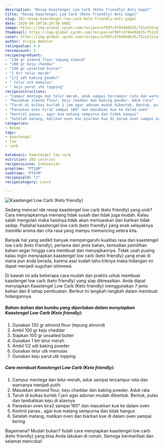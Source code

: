 ```yaml
---
description: "Resep Kaastengel Low Carb (Keto friendly) Anti Gagal"
title: "Resep Kaastengel Low Carb (Keto friendly) Anti Gagal"
slug: 392-resep-kaastengel-low-carb-keto-friendly-anti-gagal
date: 2020-06-10T10:29:58.600Z
image: https://img-global.cpcdn.com/recipes/e799fcd78449db35/751x532cq70/kaastengel-low-carb-keto-friendly-foto-resep-utama.jpg
thumbnail: https://img-global.cpcdn.com/recipes/e799fcd78449db35/751x532cq70/kaastengel-low-carb-keto-friendly-foto-resep-utama.jpg
cover: https://img-global.cpcdn.com/recipes/e799fcd78449db35/751x532cq70/kaastengel-low-carb-keto-friendly-foto-resep-utama.jpg
author: Virgie Webster
ratingvalue: 4.6
reviewcount: 5
recipeingredient:
- "130 gr almond flour tepung almond"
- "100 gr keju cheddar"
- "100 gr unsalted butter"
- "1 btr telur merah"
- "1/2 sdt baking powder"
- " telur utk memulas"
- " keju parut utk topping"
recipeinstructions:
- "Campur mentega dan telur merah, aduk sampai tercampur rata dan warnanya menjadi putih"
- "Masukkan almond flour, keju cheddar dan baking powder. Aduk rata"
- "Taruh di kulkas kurleb 1 jam agar adonan mudah dibentuk. Bentuk, pulas dan tambahkan keju di atasnya"
- "Panaskan oven kira2 sampai 180° dan masukkan kue ke dalam oven"
- "Kontrol panas.. agar kue matang sempurna dan tidak hangus"
- "Setelah matang, matikan oven dan biarkan kue di dalam oven sampai kering"
categories:
- Resep
tags:
- kaastengel
- low
- carb

katakunci: kaastengel low carb 
nutrition: 263 calories
recipecuisine: Indonesian
preptime: "PT18M"
cooktime: "PT47M"
recipeyield: "2"
recipecategory: Lunch

---
```



![Kaastengel Low Carb (Keto friendly)](https://img-global.cpcdn.com/recipes/e799fcd78449db35/751x532cq70/kaastengel-low-carb-keto-friendly-foto-resep-utama.jpg)

Sedang mencari ide resep kaastengel low carb (keto friendly) yang unik? Cara menyiapkannya memang tidak susah dan tidak juga mudah. Kalau salah mengolah maka hasilnya tidak akan memuaskan dan bahkan tidak sedap. Padahal kaastengel low carb (keto friendly) yang enak selayaknya memiliki aroma dan cita rasa yang mampu memancing selera kita.



Banyak hal yang sedikit banyak mempengaruhi kualitas rasa dari kaastengel low carb (keto friendly), pertama dari jenis bahan, kemudian pemilihan bahan segar hingga cara membuat dan menyajikannya. Tidak usah pusing kalau ingin menyiapkan kaastengel low carb (keto friendly) yang enak di mana pun anda berada, karena asal sudah tahu triknya maka hidangan ini dapat menjadi suguhan istimewa.


Di bawah ini ada beberapa cara mudah dan praktis untuk membuat kaastengel low carb (keto friendly) yang siap dikreasikan. Anda dapat menyiapkan Kaastengel Low Carb (Keto friendly) menggunakan 7 jenis bahan dan 6 tahap pembuatan. Berikut ini langkah-langkah dalam membuat hidangannya.

<!--inarticleads1-->

##### Bahan-bahan dan bumbu yang diperlukan dalam menyiapkan Kaastengel Low Carb (Keto friendly):

1. Gunakan 130 gr almond flour (tepung almond)
1. Ambil 100 gr keju cheddar
1. Siapkan 100 gr unsalted butter
1. Gunakan 1 btr telur merah
1. Ambil 1/2 sdt baking powder
1. Gunakan  telur utk memulas
1. Gunakan  keju parut utk topping




<!--inarticleads2-->

##### Cara membuat Kaastengel Low Carb (Keto friendly):

1. Campur mentega dan telur merah, aduk sampai tercampur rata dan warnanya menjadi putih
1. Masukkan almond flour, keju cheddar dan baking powder. Aduk rata
1. Taruh di kulkas kurleb 1 jam agar adonan mudah dibentuk. Bentuk, pulas dan tambahkan keju di atasnya
1. Panaskan oven kira2 sampai 180° dan masukkan kue ke dalam oven
1. Kontrol panas.. agar kue matang sempurna dan tidak hangus
1. Setelah matang, matikan oven dan biarkan kue di dalam oven sampai kering




Bagaimana? Mudah bukan? Itulah cara menyiapkan kaastengel low carb (keto friendly) yang bisa Anda lakukan di rumah. Semoga bermanfaat dan selamat mencoba!
